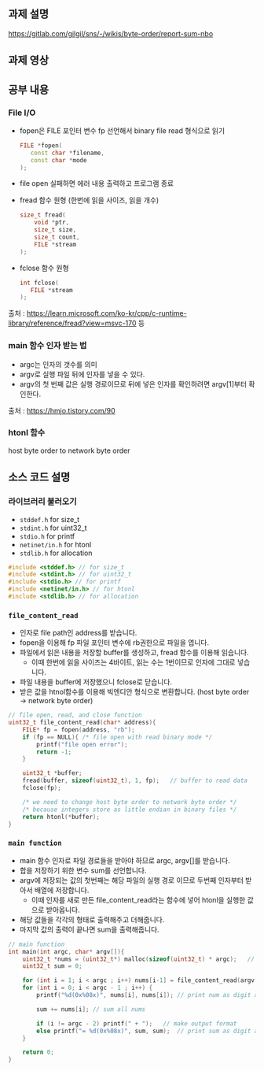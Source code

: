 ## 과제 설명

https://gitlab.com/gilgil/sns/-/wikis/byte-order/report-sum-nbo

## 과제 영상



## 공부 내용

### File I/O

- fopen은 FILE 포인터 변수 fp 선언해서 binary file read 형식으로 읽기
    
    ```cpp
    FILE *fopen(
       const char *filename,
       const char *mode
    );
    ```
    
- file open 실패하면 에러 내용 출력하고 프로그램 종료
- fread 함수 원형 (한번에 읽을 사이즈, 읽을 개수)
    
    ```cpp
    size_t fread(
    	void *ptr,
    	size_t size,
    	size_t count,
    	FILE *stream
    );
    ```
    
- fclose 함수 원형
    
    ```cpp
    int fclose(
       FILE *stream
    );
    ```

 출처 : https://learn.microsoft.com/ko-kr/cpp/c-runtime-library/reference/fread?view=msvc-170 등   

### main 함수 인자 받는 법

- argc는 인자의 갯수를 의미
- argv로 실행 파일 뒤에 인자를 넣을 수 있다.
- argv의 첫 번째 값은 실행 경로이므로 뒤에 넣은 인자를 확인하려면 argv[1]부터 확인한다.

출처 : https://hmjo.tistory.com/90

### htonl 함수

host byte order to network byte order

## 소스 코드 설명

### 라이브러리 불러오기

- `stddef.h` for size_t
- `stdint.h` for uint32_t
- `stdio.h` for printf
- `netinet/in.h` for htonl
- `stdlib.h` for allocation

```cpp
#include <stddef.h> // for size_t
#include <stdint.h> // for uint32_t
#include <stdio.h> // for printf
#include <netinet/in.h> // for htonl
#include <stdlib.h> // for allocation
```

### `file_content_read`

- 인자로 file path인 address를 받습니다.
- fopen을 이용해 fp 파일 포인터 변수에 rb권한으로 파일을 엽니다.
- 파일에서 읽은 내용을 저장할 buffer를 생성하고, fread 함수를 이용해 읽습니다.
    - 이때 한번에 읽을 사이즈는 4바이트, 읽는 수는 1번이므로 인자에 그대로 넣습니다.
- 파일 내용을 buffer에 저장했으니 fclose로 닫습니다.
- 받은 값을 htnol함수를 이용해 빅엔디안 형식으로 변환합니다. (host byte order → network byte order)

```cpp
// file open, read, and close function
uint32_t file_content_read(char* address){
    FILE* fp = fopen(address, "rb");
    if (fp == NULL){ /* file open with read binary mode */
        printf("file open error");
        return -1;
    }  

    uint32_t *buffer;
    fread(buffer, sizeof(uint32_t), 1, fp);   // buffer to read data
    fclose(fp);

    /* we need to change host byte order to network byte order */
    /* because integers store as little endian in binary files */
    return htonl(*buffer);
}
```

### `main function`

- main 함수 인자로 파일 경로들을 받아야 하므로 argc, argv[]를 받습니다.
- 합을 저장하기 위한 변수 sum를 선언합니다.
- argv에 저장되는 값의 첫번째는 해당 파일의 실행 경로 이므로 두번째 인자부터 받아서 배열에 저장합니다.
    - 이때 인자를 새로 만든 file_content_read라는 함수에 넣어 htonl을 실행한 값으로 받아옵니다.
- 해당 값들을 각각의 형태로 출력해주고 더해줍니다.
- 마지막 값의 출력이 끝나면 sum을 출력해줍니다.

```cpp
// main function
int main(int argc, char* argv[]){
    uint32_t *nums = (uint32_t*) malloc(sizeof(uint32_t) * argc);   // nums array dynamic allocation;
    uint32_t sum = 0;

    for (int i = 1; i < argc ; i++) nums[i-1] = file_content_read(argv[i]); // file_contents store in array
    for (int i = 0; i < argc - 1 ; i++) {
        printf("%d(0x%08x)", nums[i], nums[i]); // print num as digit and hex

        sum += nums[i]; // sum all nums

        if (i != argc - 2) printf(" + ");   // make output format
        else printf("= %d(0x%08x)", sum, sum);  // print sum as digit and hex
    }

    return 0;
}
```
